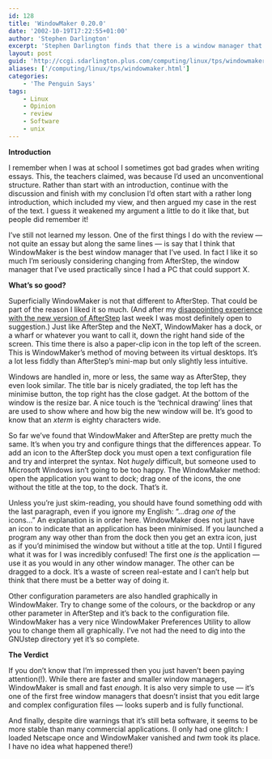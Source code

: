 ```yaml
---
id: 128
title: 'WindowMaker 0.20.0'
date: '2002-10-19T17:22:55+01:00'
author: 'Stephen Darlington'
excerpt: 'Stephen Darlington finds that there is a window manager that looks good, is easy to use and is fully featured. '
layout: post
guid: 'http://ccgi.sdarlington.plus.com/computing/linux/tps/windowmaker-0200.html'
aliases: ['/computing/linux/tps/windowmaker.html']
categories:
    - 'The Penguin Says'
tags:
    - Linux
    - Opinion
    - review
    - Software
    - unix
---
```


**Introduction**

I remember when I was at school I sometimes got bad grades when writing essays. This, the teachers claimed, was because I’d used an unconventional structure. Rather than start with an introduction, continue with the discussion and finish with my conclusion I’d often start with a rather long introduction, which included my view, and then argued my case in the rest of the text. I guess it weakened my argument a little to do it like that, but people did remember it!

I’ve still not learned my lesson. One of the first things I do with the review — not quite an essay but along the same lines — is say that I think that WindowMaker is the best window manager that I’ve used. In fact I like it so much I’m seriously considering changing from AfterStep, the window manager that I’ve used practically since I had a PC that could support X.

**What’s so good?**

Superficially WindowMaker is not that different to AfterStep. That could be part of the reason I liked it so much. (And after my [disappointing experience with the new version of AfterStep](as14.html) last week I was most definitely open to suggestion.) Just like AfterStep and the NeXT, WindowMaker has a dock, or a wharf or whatever you want to call it, down the right hand side of the screen. This time there is also a paper-clip icon in the top left of the screen. This is WindowMaker’s method of moving between its virtual desktops. It’s a lot less fiddly than AfterStep’s mini-map but only slightly less intuitive.

Windows are handled in, more or less, the same way as AfterStep, they even look similar. The title bar is nicely gradiated, the top left has the minimise button, the top right has the close gadget. At the bottom of the window is the resize bar. A nice touch is the ‘technical drawing’ lines that are used to show where and how big the new window will be. It’s good to know that an *xterm* is eighty characters wide.

So far we’ve found that WindowMaker and AfterStep are pretty much the same. It’s when you try and configure things that the differences appear. To add an icon to the AfterStep dock you must open a text configuration file and try and interpret the syntax. Not *hugely* difficult, but someone used to Microsoft Windows isn’t going to be too happy. The WindowMaker method: open the application you want to dock; drag one of the icons, the one without the title at the top, to the dock. That’s it.

Unless you’re just skim-reading, you should have found something odd with the last paragraph, even if you ignore my English: “…drag *one of* the icons…” An explanation is in order here. WindowMaker does not just have an icon to indicate that an application has been minimised. If you launched a program any way other than from the dock then you get an extra icon, just as if you’d minimised the window but without a title at the top. Until I figured what it was for I was incredibly confused! The first one *is* the application — use it as you would in any other window manager. The other can be dragged to a dock. It’s a waste of screen real-estate and I can’t help but think that there must be a better way of doing it.

Other configuration parameters are also handled graphically in WindowMaker. Try to change some of the colours, or the backdrop or any other parameter in AfterStep and it’s back to the configuration file. WindowMaker has a very nice WindowMaker Preferences Utility to allow you to change them all graphically. I’ve not had the need to dig into the GNUstep directory yet it’s so complete.

**The Verdict**

If you don’t know that I’m impressed then you just haven’t been paying attention(!). While there are faster and smaller window managers, WindowMaker is small and fast *enough*. It is also very simple to use — it’s one of the first free window managers that doesn’t insist that you edit large and complex configuration files — looks superb and is fully functional.

And finally, despite dire warnings that it’s still beta software, it seems to be more stable than many commercial applications. (I only had one glitch: I loaded Netscape once and WindowMaker vanished and *twm* took its place. I have no idea what happened there!)